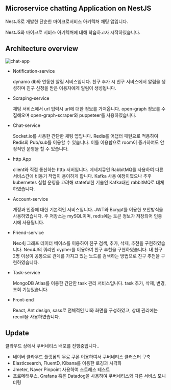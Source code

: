 ## Microservice chatting Application on NestJS 

NestJS로 개발한 단순한 마이크로서비스 아키텍쳐 채팅 앱입니다.

NestJS와 마이크로 서비스 아키텍쳐에 대해 학습하고자 시작하였습니다. 

## Architecture overview

![chat-app](https://user-images.githubusercontent.com/58541337/108497817-614b3100-72ef-11eb-9b27-1d1b88bbcfef.png)

<ul>
<li>Notification-service

dynamo db와 연동한 알림 서비스입니다. 친구 추가 시 친구 서비스에서 알림을 생성하며 친구 신청을 받은 이용자에게 알림이 생성됩니다.

<li>Scraping-service</li>


채팅 서비스에서 url 입력시 url에 대한 정보를 가져옵니다. open-graph 정보를 수집해오며 open-graph-scraper와 puppeteer를 사용하였습니다.
<li>Chat-service</li>


Socket.io를 사용한 간단한 채팅 앱입니다. Redis를 어댑터 패턴으로 적용하여 Redis의 Pub/sub를 이용할 수 있습니다. 이를 이용함으로 room이 증가하여도 안정적인 운영을 할 수 있습니다.
<li>http App</li>


client와 직접 통신하는 http 서버입니다. 메세지큐인 RabbitMQ를 사용하여 다른 서비스간에 비동기 작업이 용이하게 합니다. Kafka 사용 예정이였으나 추후 kubernetes 실험 운영을 고려해 stateful한 기술인 Kafka대신 rabbitMQ로 대체하였습니다. 
<li>Account-service</li>


계정과 인증에 대한 기본적인 서비스입니다. JWT와 Bcrypt를 이용한 보안방식을 사용하였습니다. 주 저장소는 mySQL이며, redis에는 토큰 정보가 저장되어 인증시에 사용됩니다.
<li>Friend-service</li>


Neo4j 그래프 데이터 베이스를 이용하여 친구 검색, 추가, 삭제, 추천을 구현하였습니다. Neo4J의 쿼리인 cypher를 이용하여 친구 추천을 구현하였습니다. 내 친구 2명 이상이 공통으로 관계를 가지고 있는 노드를 검색하는 방법으로 친구 추천을 구현하였습니다.
<li>Task-service</li>


MongoDB Atlas를 이용한 간단한 task 관리 서비스입니다. task 추가, 삭제, 변경, 조회 기능있습니다.
<li>Front-end</li>


React, Ant design, sass로 전체적인 UI와 화면을 구성하였고, 상태 관리에는 recoil을 사용하였습니다.
</ul>

## Update

클라우드 상에서 쿠버네티스 배포를 진행중입니다..
<ul>
<li>네이버 클라우드 플랫폼의 무료 쿠폰 이용하여서 쿠버네티스 클러스터 구축
<li>Elasticsearch, FluentD, Kibana를 이용한 로깅과 시각화
<li>Jmeter, Naver Pinpoint 사용하여 스트레스 테스트
<li>프로메태우스, Grafana 혹은 Datadog을 사용하여 쿠버네티스와 다른 서비스 모니터링
<ul>
